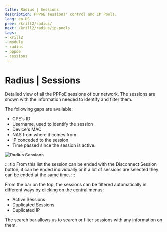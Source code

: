 ```yaml
---
title: Radius | Sessions
description: PPPoE sessions' control and IP Pools.
lang: en-US
prev: /krill2/radius/
next: /krill2/radius/ip-pools
tags:
- krill2
- module
- radius
- pppoe
- sessions
---
```

# Radius | Sessions

Detailed view of all the PPPoE sessions of our network. The sessions are shown with the information needed to identify and filter them.

The following gaps are available:

- CPE's ID
- Username, used to identify the session
- Device's MAC
- NAS from where it comes from
- IP conceded to the session
- Time passed since the session is active.

![Radius Sessions](/img/krill2/radius/0101.png)

::: tip
From this list the session can be ended with the Disconnect Session button, it can be ended individually or if a lot of sessions are selected they can be ended at the same time.
:::

From the bar on the top, the sessions can be filtered automatically in different ways by clicking on the central menus:

- Active Sessions
- Duplicated Sessions
- Duplicated IP

The search bar allows us to search or filter sessions with any information on them.
